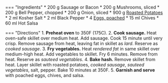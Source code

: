 === "Ingredients"
    * 200 g Sausage or Bacon
    * 200 g Mushrooms, sliced
    * 200 g Bell Pepper, chopped
    * 200 g Onion, sliced
    * 900 g [Roasted Potatoes](../sides/roasted-potatoes.md)
    * 2 ml Kosher Salt
    * 2 ml Black Pepper
    * 4 [Eggs, poached](../eggs/poached-eggs.md)
    * 15 ml Chives
    * 60 ml Hot Salsa

=== "Directions"
    1. **Preheat oven** to 350F (175C).
    2. **Cook sausage.** Heat oven-safe skillet over medium heat. Add sausage. Cook 15 minute until very crisp. Remove sausage from heat, leaving fat in skillet as *lard*. Reserve as *cooked sausage*.
    3. **Fry vegetables.** Heat *rendered fat* in same skillet over medium-high heat. Add vegetables to skillet. Fry 6 minutes. Remove from heat. Reserve as *sauteed vegetables*.
    4. **Bake hash.** Remove skillet from heat. Layer skillet with roasted potatoes, *cooked sausage*, *sauteed vegetables*, salt, pepper. Bake 10 minutes at 350F.
    5. **Garnish and serve** with poached eggs, chives, and salsa.

[^1]:
    López-Alt, J. Kenji. ["The Food Lab: How to Make the Best Potato Hash."](https://www.seriouseats.com/2014/04/the-food-lab-how-to-make-the-best-potato-hash.html) *Serious Eats.* 24 April 2014. Accessed 2020.
